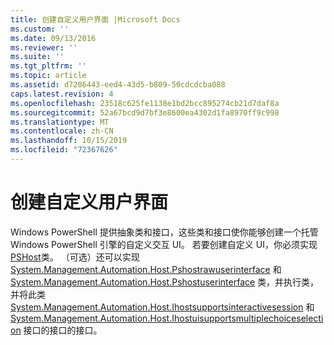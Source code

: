 ```yaml
---
title: 创建自定义用户界面 |Microsoft Docs
ms.custom: ''
ms.date: 09/13/2016
ms.reviewer: ''
ms.suite: ''
ms.tgt_pltfrm: ''
ms.topic: article
ms.assetid: d7286443-eed4-43d5-b809-50cdcdcba088
caps.latest.revision: 4
ms.openlocfilehash: 23518c625fe1138e1bd2bcc895274cb21d7daf8a
ms.sourcegitcommit: 52a67bcd9d7bf3e8600ea4302d1fa8970ff9c998
ms.translationtype: MT
ms.contentlocale: zh-CN
ms.lasthandoff: 10/15/2019
ms.locfileid: "72367626"
---
```

# <a name="creating-a-custom-user-interface"></a>创建自定义用户界面

Windows PowerShell 提供抽象类和接口，这些类和接口使你能够创建一个托管 Windows PowerShell 引擎的自定义交互 UI。 若要创建自定义 UI，你必须实现[PSHost](/dotnet/api/System.Management.Automation.Host.PSHost)类。 （可选）还可以实现 [System.Management.Automation.Host.Pshostrawuserinterface](/dotnet/api/System.Management.Automation.Host.PSHostRawUserInterface) 和 [System.Management.Automation.Host.Pshostuserinterface](/dotnet/api/System.Management.Automation.Host.PSHostUserInterface) 类，并执行类，并将此类 [System.Management.Automation.Host.Ihostsupportsinteractivesession](/dotnet/api/System.Management.Automation.Host.IHostSupportsInteractiveSession) 和 [System.Management.Automation.Host.Ihostuisupportsmultiplechoiceselection](/dotnet/api/System.Management.Automation.Host.IHostUISupportsMultipleChoiceSelection) 接口的接口的接口。
